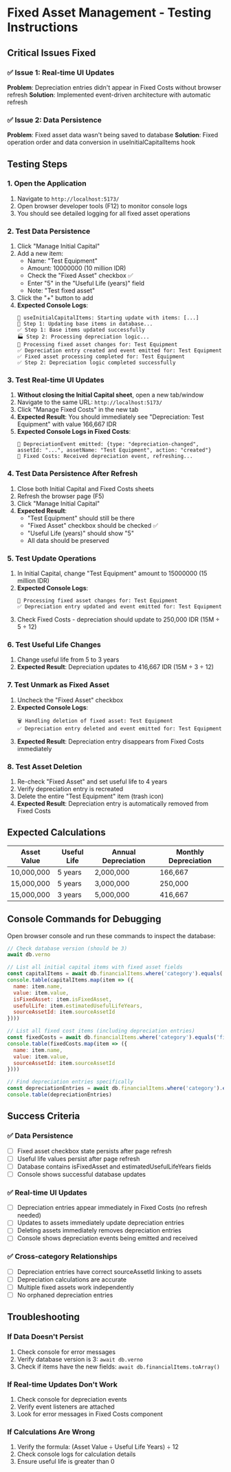 # Fixed Asset Management - Testing Instructions

## Critical Issues Fixed

### ✅ Issue 1: Real-time UI Updates
**Problem**: Depreciation entries didn't appear in Fixed Costs without browser refresh
**Solution**: Implemented event-driven architecture with automatic refresh

### ✅ Issue 2: Data Persistence  
**Problem**: Fixed asset data wasn't being saved to database
**Solution**: Fixed operation order and data conversion in useInitialCapitalItems hook

## Testing Steps

### 1. Open the Application
1. Navigate to `http://localhost:5173/`
2. Open browser developer tools (F12) to monitor console logs
3. You should see detailed logging for all fixed asset operations

### 2. Test Data Persistence
1. Click "Manage Initial Capital"
2. Add a new item:
   - Name: "Test Equipment"
   - Amount: 10000000 (10 million IDR)
   - Check the "Fixed Asset" checkbox ✅
   - Enter "5" in the "Useful Life (years)" field
   - Note: "Test fixed asset"
3. Click the "+" button to add
4. **Expected Console Logs**:
   ```
   🔄 useInitialCapitalItems: Starting update with items: [...]
   📝 Step 1: Updating base items in database...
   ✅ Step 1: Base items updated successfully
   🏭 Step 2: Processing depreciation logic...
   🔧 Processing fixed asset changes for: Test Equipment
   ✅ Depreciation entry created and event emitted for: Test Equipment
   ✅ Fixed asset processing completed for: Test Equipment
   ✅ Step 2: Depreciation logic completed successfully
   ```

### 3. Test Real-time UI Updates
1. **Without closing the Initial Capital sheet**, open a new tab/window
2. Navigate to the same URL: `http://localhost:5173/`
3. Click "Manage Fixed Costs" in the new tab
4. **Expected Result**: You should immediately see "Depreciation: Test Equipment" with value 166,667 IDR
5. **Expected Console Logs in Fixed Costs**:
   ```
   📡 DepreciationEvent emitted: {type: "depreciation-changed", assetId: "...", assetName: "Test Equipment", action: "created"}
   🔄 Fixed Costs: Received depreciation event, refreshing...
   ```

### 4. Test Data Persistence After Refresh
1. Close both Initial Capital and Fixed Costs sheets
2. Refresh the browser page (F5)
3. Click "Manage Initial Capital"
4. **Expected Result**: 
   - "Test Equipment" should still be there
   - "Fixed Asset" checkbox should be checked ✅
   - "Useful Life (years)" should show "5"
   - All data should be preserved

### 5. Test Update Operations
1. In Initial Capital, change "Test Equipment" amount to 15000000 (15 million IDR)
2. **Expected Console Logs**:
   ```
   🔧 Processing fixed asset changes for: Test Equipment
   ✅ Depreciation entry updated and event emitted for: Test Equipment
   ```
3. Check Fixed Costs - depreciation should update to 250,000 IDR (15M ÷ 5 ÷ 12)

### 6. Test Useful Life Changes
1. Change useful life from 5 to 3 years
2. **Expected Result**: Depreciation updates to 416,667 IDR (15M ÷ 3 ÷ 12)

### 7. Test Unmark as Fixed Asset
1. Uncheck the "Fixed Asset" checkbox
2. **Expected Console Logs**:
   ```
   🗑️ Handling deletion of fixed asset: Test Equipment
   ✅ Depreciation entry deleted and event emitted for: Test Equipment
   ```
3. **Expected Result**: Depreciation entry disappears from Fixed Costs immediately

### 8. Test Asset Deletion
1. Re-check "Fixed Asset" and set useful life to 4 years
2. Verify depreciation entry is recreated
3. Delete the entire "Test Equipment" item (trash icon)
4. **Expected Result**: Depreciation entry is automatically removed from Fixed Costs

## Expected Calculations

| Asset Value | Useful Life | Annual Depreciation | Monthly Depreciation |
|-------------|-------------|-------------------|-------------------|
| 10,000,000 | 5 years | 2,000,000 | 166,667 |
| 15,000,000 | 5 years | 3,000,000 | 250,000 |
| 15,000,000 | 3 years | 5,000,000 | 416,667 |

## Console Commands for Debugging

Open browser console and run these commands to inspect the database:

```javascript
// Check database version (should be 3)
await db.verno

// List all initial capital items with fixed asset fields
const capitalItems = await db.financialItems.where('category').equals('initial_capital').toArray()
console.table(capitalItems.map(item => ({
  name: item.name,
  value: item.value,
  isFixedAsset: item.isFixedAsset,
  usefulLife: item.estimatedUsefulLifeYears,
  sourceAssetId: item.sourceAssetId
})))

// List all fixed cost items (including depreciation entries)
const fixedCosts = await db.financialItems.where('category').equals('fixed_costs').toArray()
console.table(fixedCosts.map(item => ({
  name: item.name,
  value: item.value,
  sourceAssetId: item.sourceAssetId
})))

// Find depreciation entries specifically
const depreciationEntries = await db.financialItems.where('category').equals('fixed_costs').and(item => item.sourceAssetId != null).toArray()
console.table(depreciationEntries)
```

## Success Criteria

### ✅ Data Persistence
- [ ] Fixed asset checkbox state persists after page refresh
- [ ] Useful life values persist after page refresh
- [ ] Database contains isFixedAsset and estimatedUsefulLifeYears fields
- [ ] Console shows successful database updates

### ✅ Real-time UI Updates
- [ ] Depreciation entries appear immediately in Fixed Costs (no refresh needed)
- [ ] Updates to assets immediately update depreciation entries
- [ ] Deleting assets immediately removes depreciation entries
- [ ] Console shows depreciation events being emitted and received

### ✅ Cross-category Relationships
- [ ] Depreciation entries have correct sourceAssetId linking to assets
- [ ] Depreciation calculations are accurate
- [ ] Multiple fixed assets work independently
- [ ] No orphaned depreciation entries

## Troubleshooting

### If Data Doesn't Persist
1. Check console for error messages
2. Verify database version is 3: `await db.verno`
3. Check if items have the new fields: `await db.financialItems.toArray()`

### If Real-time Updates Don't Work
1. Check console for depreciation events
2. Verify event listeners are attached
3. Look for error messages in Fixed Costs component

### If Calculations Are Wrong
1. Verify the formula: (Asset Value ÷ Useful Life Years) ÷ 12
2. Check console logs for calculation details
3. Ensure useful life is greater than 0
